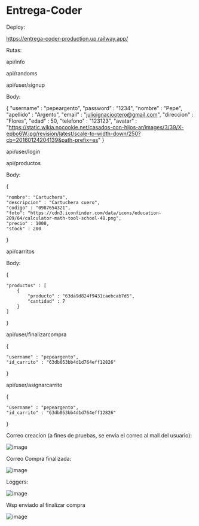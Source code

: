 # Entrega-Coder

Deploy:

https://entrega-coder-production.up.railway.app/



Rutas:

api/info

api/randoms

api/user/signup


Body: 

{
    "username" : "pepeargento",
    "password" : "1234",
    "nombre" : "Pepe",
    "apellido" : "Argento",
    "email" : "julioignaciootero@gmail.com",
    "direccion" : "Flores",
    "edad" : 50,
    "telefono" : "123123",
    "avatar" : "https://static.wikia.nocookie.net/casados-con-hijos-ar/images/3/39/X-epbo6W.jpg/revision/latest/scale-to-width-down/250?cb=20160124204139&path-prefix=es"
}


api/user/login


api/productos

Body:

{

    "nombre": "Cartuchera",
    "descripcion" : "Cartuchera cuero",
    "codigo" : "0987654321",
    "foto": "https://cdn3.iconfinder.com/data/icons/education-209/64/calculator-math-tool-school-48.png",
    "precio" : 1000,
    "stock" : 200

}

api/carritos 

Body:

{

    "productos" : [
        {
            "producto" : "63da9d824f9431caebcab7d5",
            "cantidad" : 7
        }
    ]
}

api/user/finalizarcompra

{

    "username" : "pepeargento",
    "id_carrito" : "63db053bb4d1d764eff12826"

}



api/user/asignarcarrito

{

    "username" : "pepeargento",
    "id_carrito" : "63db053bb4d1d764eff12826"

}



Correo creacion (a fines de pruebas, se envia el correo al mail del usuario):

![image](https://user-images.githubusercontent.com/45604192/216630051-97583e0c-412c-4cc0-a8c7-db63a5b1bb35.png)


Correo Compra finalizada:


![image](https://user-images.githubusercontent.com/45604192/216629820-ad015185-7c38-43b5-bcc7-577e8259c313.png)


Loggers:

![image](https://user-images.githubusercontent.com/45604192/216633040-c376cb2a-1118-4b6e-a292-dc7f60f77444.png)



Wsp enviado al finalizar compra


![image](https://user-images.githubusercontent.com/45604192/216661584-253cc6d9-11e1-4a38-a4d5-bb354035d856.png)



